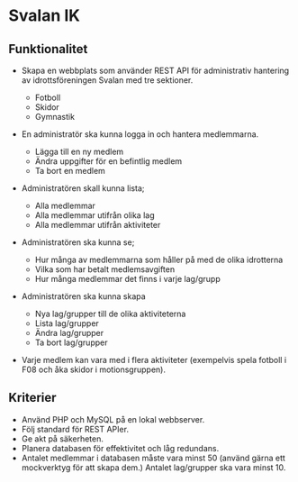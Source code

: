 # Svalan IK

## Funktionalitet
* Skapa en webbplats som använder REST API för administrativ hantering av idrottsföreningen Svalan med tre sektioner.
    * Fotboll
    * Skidor
    * Gymnastik

* En administratör ska kunna logga in och hantera medlemmarna. 
    * Lägga till en ny medlem
    * Ändra uppgifter för en befintlig medlem
    * Ta bort en medlem

* Administratören skall kunna lista; 
    * Alla medlemmar
    * Alla medlemmar utifrån olika lag 
    * Alla medlemmar utifrån aktiviteter

* Administratören ska kunna se; 
    * Hur många av medlemmarna som håller på med de olika idrotterna
    * Vilka som har betalt medlemsavgiften
    * Hur många medlemmar det finns i varje lag/grupp

* Administratören ska kunna skapa 
    * Nya lag/grupper till de olika aktiviteterna
    * Lista lag/grupper
    * Ändra lag/grupper
    * Ta bort lag/grupper

* Varje medlem kan vara med i flera aktiviteter (exempelvis spela fotboll i F08 och åka skidor i motionsgruppen).

## Kriterier
* Använd PHP och MySQL på en lokal webbserver.
* Följ standard för REST APIer.
* Ge akt på säkerheten.
* Planera databasen för effektivitet och låg redundans.
* Antalet medlemmar i databasen måste vara minst 50 (använd gärna ett mockverktyg för att
skapa dem.) Antalet lag/grupper ska vara minst 10.
